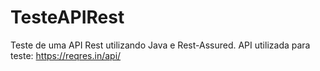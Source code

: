 # TesteAPIRest
Teste de uma API Rest utilizando Java e Rest-Assured.
API utilizada para teste: https://reqres.in/api/
